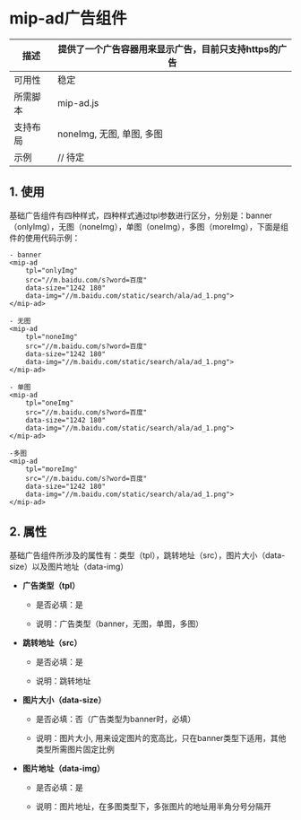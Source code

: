 # mip-ad广告组件

描述|提供了一个广告容器用来显示广告，目前只支持https的广告
----|----
可用性|稳定
所需脚本|mip-ad.js
支持布局|noneImg, 无图, 单图, 多图 
示例|  // 待定

## 1. 使用

基础广告组件有四种样式，四种样式通过tpl参数进行区分，分别是：banner（onlyImg），无图（noneImg），单图（oneImg），多图（moreImg），下面是组件的使用代码示例：

```
- banner
<mip-ad 
    tpl="onlyImg" 
    src="//m.baidu.com/s?word=百度" 
    data-size="1242 180" 
    data-img="//m.baidu.com/static/search/ala/ad_1.png">
</mip-ad>

- 无图
<mip-ad 
    tpl="noneImg" 
    src="//m.baidu.com/s?word=百度" 
    data-size="1242 180" 
    data-img="//m.baidu.com/static/search/ala/ad_1.png">
</mip-ad>

- 单图
<mip-ad 
    tpl="oneImg" 
    src="//m.baidu.com/s?word=百度" 
    data-size="1242 180" 
    data-img="//m.baidu.com/static/search/ala/ad_1.png">
</mip-ad>

-多图
<mip-ad 
    tpl="moreImg" 
    src="//m.baidu.com/s?word=百度" 
    data-size="1242 180" 
    data-img="//m.baidu.com/static/search/ala/ad_1.png">
</mip-ad>
```

## 2. 属性

基础广告组件所涉及的属性有：类型（tpl），跳转地址（src），图片大小（data-size）以及图片地址（data-img）

- **广告类型（tpl）**
    
    - 是否必填：是

    - 说明：广告类型（banner，无图，单图，多图）

- **跳转地址（src）**

    - 是否必填：是

    - 说明：跳转地址

- **图片大小（data-size）**

    - 是否必填：否（广告类型为banner时，必填）

    - 说明：图片大小, 用来设定图片的宽高比，只在banner类型下适用，其他类型所需图片固定比例

- **图片地址（data-img）**

    - 是否必填：是

    - 说明：图片地址，在多图类型下，多张图片的地址用半角分号分隔开

